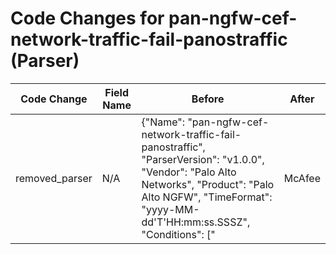# Code Changes for pan-ngfw-cef-network-traffic-fail-panostraffic (Parser)

| Code Change | Field Name | Before | After |
|-------------|------------|--------|-------|
| removed_parser | N/A | {"Name": "pan-ngfw-cef-network-traffic-fail-panostraffic", "ParserVersion": "v1.0.0", "Vendor": "Palo Alto Networks", "Product": "Palo Alto NGFW", "TimeFormat": "yyyy-MM-dd'T'HH:mm:ss.SSSZ", "Conditions": ["|McAfee|ESM|", "PANOS TRAFFIC"], "Fields": ["({time}\d\d\d\d-\d\d-\d\dT\d\d:\d\d:\d\d).", "PANOS\sTRAFFIC\s({operation}.+?)\|", "proto=({protocol}[^\s].+?)\s", "src=({src_ip}((([0-9a-fA-F.]{0,4}):{1,2}){1,7}([0-9a-fA-F]){0,4})|(((25[0-5]|(2[0-4]|1\d|[0-9]|)\d)\.?\b){4}))(:({src_port}\d+))?\s", "dst=({dest_ip}((([0-9a-fA-F.]{0,4}):{1,2}){1,7}([0-9a-fA-F]){0,4})|(((25[0-5]|(2[0-4]|1\d|[0-9]|)\d)\.?\b){4}))(:({dest_port}\d+))?\s", "spt=({src_port}\d*)\s", "dpt=({dest_port}\d*)\s", "nitroInterface_Dest=({dest_interface}[^\s]*)\s", "nitroInterface=({src_interface}[^\s]*)\s", "suser=({user}[\w\.\-\!\#\^\~]{1,40}\$?)\s", "cat=({object}.+?)\snitro", "((?:1969-[^,]+?)|({time}\d\d\d\d-\d\d-\d\dT\d\d:\d\d:\d\d\.\d+[\+-]\d+:\d+))"]} | N/A |